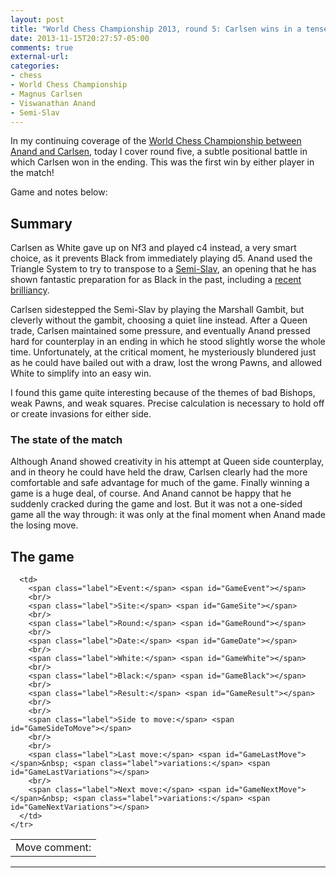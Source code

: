 ```yaml
---
layout: post
title: "World Chess Championship 2013, round 5: Carlsen wins in a tense positional battle when Anand blunders!"
date: 2013-11-15T20:27:57-05:00
comments: true
external-url: 
categories:
- chess
- World Chess Championship
- Magnus Carlsen
- Viswanathan Anand
- Semi-Slav
---
```

In my continuing coverage of the [World Chess Championship between Anand and Carlsen](http://chennai2013.fide.com/), today I cover round five, a subtle positional battle in which Carlsen won in the ending. This was the first win by either player in the match!

Game and notes below:

<!--more-->

## Summary

Carlsen as White gave up on Nf3 and played c4 instead, a very smart choice, as it prevents Black from immediately playing d5. Anand used the Triangle System to try to transpose to a [Semi-Slav](http://en.wikipedia.org/wiki/Semi-Slav_Defense), an opening that he has shown fantastic preparation for as Black in the past, including a [recent brilliancy](/blog/2013/01/18/modern-chess-computers-shutting-down-opening-theory-part-2).

Carlsen sidestepped the Semi-Slav by playing the Marshall Gambit, but cleverly without the gambit, choosing a quiet line instead. After a Queen trade, Carlsen maintained some pressure, and eventually Anand pressed hard for counterplay in an ending in which he stood slightly worse the whole time. Unfortunately, at the critical moment, he mysteriously blundered just as he could have bailed out with a draw, lost the wrong Pawns, and allowed White to simplify into an easy win.

I found this game quite interesting because of the themes of bad Bishops, weak Pawns, and weak squares. Precise calculation is necessary to hold off or create invasions for either side.

### The state of the match

Although Anand showed creativity in his attempt at Queen side counterplay, and in theory he could have held the draw, Carlsen clearly had the more comfortable and safe advantage for much of the game. Finally winning a game is a huge deal, of course. And Anand cannot be happy that he suddenly cracked during the game and lost. But it was not a one-sided game all the way through: it was only at the final moment when Anand made the losing move.

## The game

<link href="/chess/pgn4web/template.css" type="text/css" rel="stylesheet"></link>

<style type="text/css">
  #GameLastComment {
    font-style: italic
  }
</style>

<script src="/chess/pgn4web/pgn4web.js" type="text/javascript"></script>

<script type="text/javascript">
    "use strict";

    SetPgnUrl("/chess/anand-carlsen.pgn");
    SetImagePath("/chess/pgn4web/images");
    SetHighlightOption(true);
    SetCommentsIntoMoveText(true);
    SetCommentsOnSeparateLines(true);
    SetInitialGame(5);
    SetShortcutKeysEnabled(true);
</script>

<table>
    <tr valign="top">
      <td>
        <div id="GameBoard"></div>
        <div id="GameButtons"></div>
        <span class="label">Move comment:</span><br><span id="GameLastComment"></span>
      </td>

      <td>
        <span class="label">Event:</span> <span id="GameEvent"></span>
        <br/>
        <span class="label">Site:</span> <span id="GameSite"></span>
        <br/>
        <span class="label">Round:</span> <span id="GameRound"></span>
        <br/>
        <span class="label">Date:</span> <span id="GameDate"></span>
        <br/>
        <span class="label">White:</span> <span id="GameWhite"></span>
        <br/>
        <span class="label">Black:</span> <span id="GameBlack"></span>
        <br/>
        <span class="label">Result:</span> <span id="GameResult"></span>
        <br/>
        <br/>
        <span class="label">Side to move:</span> <span id="GameSideToMove"></span>
        <br/>
        <br/>
        <span class="label">Last move:</span> <span id="GameLastMove"></span>&nbsp; <span class="label">variations:</span> <span id="GameLastVariations"></span>
        <br/>
        <span class="label">Next move:</span> <span id="GameNextMove"></span>&nbsp; <span class="label">variations:</span> <span id="GameNextVariations"></span>
      </td>
    </tr>
</table>

<hr/>

<div id="GameText"></div>

